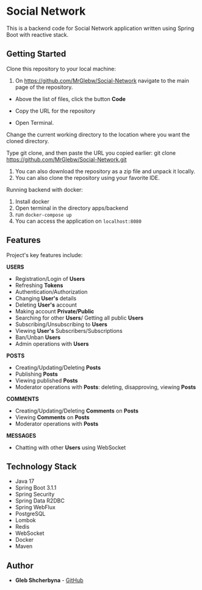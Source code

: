 # Social Network

This is a backend code for Social Network application written using Spring Boot with reactive stack.


## Getting Started


Clone this repository to your local machine:

1) On https://github.com/MrGlebw/Social-Network navigate to the main page of the repository.

  * Above the list of files, click the button **Code**


  * Copy the URL for the repository

* Open Terminal.

Change the current working directory to the location where you want the cloned directory.

Type git clone, and then paste the URL you copied earlier:
git clone https://github.com/MrGlebw/Social-Network.git


1) You can also download the repository as a zip file and unpack it locally.
2) You can also clone the repository using your favorite IDE.

Running backend with docker:

1) Install docker
2) Open terminal in the directory apps/backend
3) run `docker-compose up `
4) You can access the application on `localhost:8080`



## Features


Project's key features include:

**USERS**
- Registration/Login of **Users**
- Refreshing **Tokens**
- Authentication/Authorization
- Changing **User's** details
- Deleting **User's** account
- Making account **Private/Public**
-  Searching for other **Users**/ Getting all public **Users**
- Subscribing/Unsubscribing to **Users**
- Viewing **User's** Subscribers/Subscriptions
- Ban/Unban **Users**
- Admin operations with **Users**

**POSTS**
- Creating/Updating/Deleting **Posts**
- Publishing **Posts**
- Viewing published **Posts**
- Moderator operations with **Posts**: deleting, disapproving, viewing **Posts**

**COMMENTS**

- Creating/Updating/Deleting **Comments** on **Posts**
- Viewing **Comments** on **Posts** 
- Moderator operations with **Posts**

**MESSAGES**
- Chatting with other **Users** using WebSocket





## Technology Stack

- Java 17
- Spring Boot 3.1.1
- Spring Security
- Spring Data R2DBC
- Spring WebFlux
- PostgreSQL
- Lombok
- Redis
- WebSocket
- Docker
- Maven




## Author

* **Gleb Shcherbyna** - [GitHub](https://github.com/MrGlebw)
